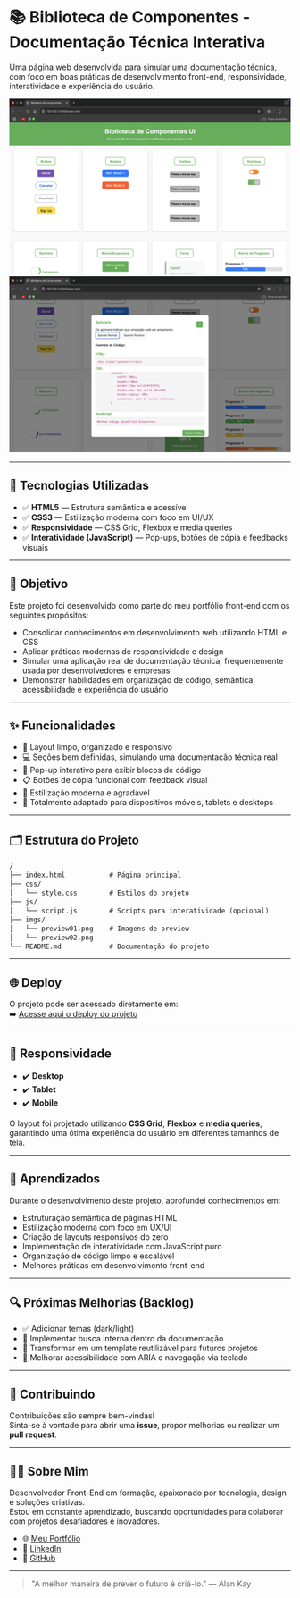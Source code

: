 # 📚 Biblioteca de Componentes - Documentação Técnica Interativa

Uma página web desenvolvida para simular uma documentação técnica, com foco em boas práticas de desenvolvimento front-end, responsividade, interatividade e experiência do usuário.

![Preview do Projeto](imgs/preview01.png)  
![Preview do Projeto](imgs/preview02.png)  

---

## 🚀 Tecnologias Utilizadas

- ✅ **HTML5** — Estrutura semântica e acessível
- ✅ **CSS3** — Estilização moderna com foco em UI/UX
- ✅ **Responsividade** — CSS Grid, Flexbox e media queries
- ✅ **Interatividade (JavaScript)** — Pop-ups, botões de cópia e feedbacks visuais

---

## 🎯 Objetivo

Este projeto foi desenvolvido como parte do meu portfólio front-end com os seguintes propósitos:

- Consolidar conhecimentos em desenvolvimento web utilizando HTML e CSS
- Aplicar práticas modernas de responsividade e design
- Simular uma aplicação real de documentação técnica, frequentemente usada por desenvolvedores e empresas
- Demonstrar habilidades em organização de código, semântica, acessibilidade e experiência do usuário

---

## ✨ Funcionalidades

- 📄 Layout limpo, organizado e responsivo
- 💻 Seções bem definidas, simulando uma documentação técnica real
- 🔲 Pop-up interativo para exibir blocos de código
- 📋 Botões de cópia funcional com feedback visual
- 🎨 Estilização moderna e agradável
- 📱 Totalmente adaptado para dispositivos móveis, tablets e desktops

---

## 🗂️ Estrutura do Projeto

```plaintext
/
├── index.html           # Página principal
├── css/
│   └── style.css        # Estilos do projeto
├── js/                  
│   └── script.js        # Scripts para interatividade (opcional)
├── imgs/                
│   └── preview01.png    # Imagens de preview
│   └── preview02.png
└── README.md            # Documentação do projeto
```

---

## 🌐 Deploy

O projeto pode ser acessado diretamente em:  
➡️ [Acesse aqui o deploy do projeto](#)

---

## 📱 Responsividade

- ✔️ **Desktop**  
- ✔️ **Tablet**  
- ✔️ **Mobile**  

O layout foi projetado utilizando **CSS Grid**, **Flexbox** e **media queries**, garantindo uma ótima experiência do usuário em diferentes tamanhos de tela.

---

## 🧠 Aprendizados

Durante o desenvolvimento deste projeto, aprofundei conhecimentos em:

- Estruturação semântica de páginas HTML
- Estilização moderna com foco em UX/UI
- Criação de layouts responsivos do zero
- Implementação de interatividade com JavaScript puro
- Organização de código limpo e escalável
- Melhores práticas em desenvolvimento front-end

---

## 🔍 Próximas Melhorias (Backlog)

- ✅ Adicionar temas (dark/light)
- 🔲 Implementar busca interna dentro da documentação
- 🔲 Transformar em um template reutilizável para futuros projetos
- 🔲 Melhorar acessibilidade com ARIA e navegação via teclado

---

## 🤝 Contribuindo

Contribuições são sempre bem-vindas!  
Sinta-se à vontade para abrir uma **issue**, propor melhorias ou realizar um **pull request**.

---

## 👨‍💻 Sobre Mim

Desenvolvedor Front-End em formação, apaixonado por tecnologia, design e soluções criativas.  
Estou em constante aprendizado, buscando oportunidades para colaborar com projetos desafiadores e inovadores.

- 🌐 [Meu Portfólio](#)
- 💼 [LinkedIn](https://www.linkedin.com/in/pedro-eyer-104097266/)
- 🐙 [GitHub](https://github.com/Pedro-Eyer)

---

> "A melhor maneira de prever o futuro é criá-lo." — Alan Kay
